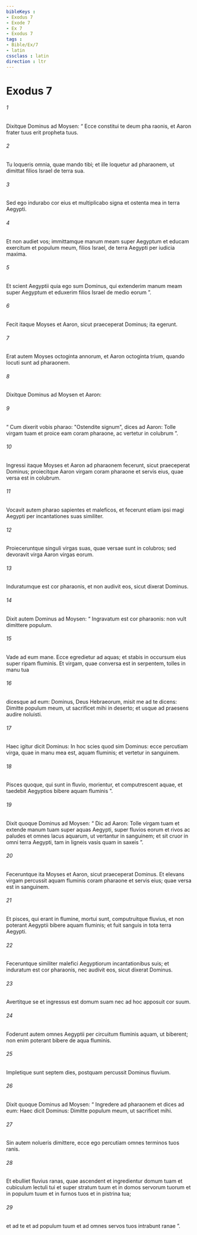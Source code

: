 ```yaml
---
bibleKeys : 
- Exodus 7
- Exode 7
- Ex 7
- Exodus 7
tags : 
- Bible/Ex/7
- latin
cssclass : latin
direction : ltr
---
```


# Exodus 7

###### 1
Dixitque Dominus ad Moysen: “ Ecce constitui te deum pha raonis, et Aaron frater tuus erit propheta tuus. 
###### 2
Tu loqueris omnia, quae mando tibi; et ille loquetur ad pharaonem, ut dimittat filios Israel de terra sua. 
###### 3
Sed ego indurabo cor eius et multiplicabo signa et ostenta mea in terra Aegypti. 
###### 4
Et non audiet vos; immittamque manum meam super Aegyptum et educam exercitum et populum meum, filios Israel, de terra Aegypti per iudicia maxima. 
###### 5
Et scient Aegyptii quia ego sum Dominus, qui extenderim manum meam super Aegyptum et eduxerim filios Israel de medio eorum ”.
###### 6
Fecit itaque Moyses et Aaron, sicut praeceperat Dominus; ita egerunt. 
###### 7
Erat autem Moyses octoginta annorum, et Aaron octoginta trium, quando locuti sunt ad pharaonem.
###### 8
Dixitque Dominus ad Moysen et Aaron: 
###### 9
“ Cum dixerit vobis pharao: "Ostendite signum", dices ad Aaron: Tolle virgam tuam et proice eam coram pharaone, ac vertetur in colubrum ”. 
###### 10
Ingressi itaque Moyses et Aaron ad pharaonem fecerunt, sicut praeceperat Dominus; proiecitque Aaron virgam coram pharaone et servis eius, quae versa est in colubrum.
###### 11
Vocavit autem pharao sapientes et maleficos, et fecerunt etiam ipsi magi Aegypti per incantationes suas similiter. 
###### 12
Proieceruntque singuli virgas suas, quae versae sunt in colubros; sed devoravit virga Aaron virgas eorum. 
###### 13
Induratumque est cor pharaonis, et non audivit eos, sicut dixerat Dominus.
###### 14
Dixit autem Dominus ad Moysen: “ Ingravatum est cor pharaonis: non vult dimittere populum. 
###### 15
Vade ad eum mane. Ecce egredietur ad aquas; et stabis in occursum eius super ripam fluminis. Et virgam, quae conversa est in serpentem, tolles in manu tua 
###### 16
dicesque ad eum: Dominus, Deus Hebraeorum, misit me ad te dicens: Dimitte populum meum, ut sacrificet mihi in deserto; et usque ad praesens audire noluisti. 
###### 17
Haec igitur dicit Dominus: In hoc scies quod sim Dominus: ecce percutiam virga, quae in manu mea est, aquam fluminis; et vertetur in sanguinem. 
###### 18
Pisces quoque, qui sunt in fluvio, morientur, et computrescent aquae, et taedebit Aegyptios bibere aquam fluminis ”.
###### 19
Dixit quoque Dominus ad Moysen: “ Dic ad Aaron: Tolle virgam tuam et extende manum tuam super aquas Aegypti, super fluvios eorum et rivos ac paludes et omnes lacus aquarum, ut vertantur in sanguinem; et sit cruor in omni terra Aegypti, tam in ligneis vasis quam in saxeis ”. 
###### 20
Feceruntque ita Moyses et Aaron, sicut praeceperat Dominus. Et elevans virgam percussit aquam fluminis coram pharaone et servis eius; quae versa est in sanguinem. 
###### 21
Et pisces, qui erant in flumine, mortui sunt, computruitque fluvius, et non poterant Aegyptii bibere aquam fluminis; et fuit sanguis in tota terra Aegypti.
###### 22
Feceruntque similiter malefici Aegyptiorum incantationibus suis; et induratum est cor pharaonis, nec audivit eos, sicut dixerat Dominus. 
###### 23
Avertitque se et ingressus est domum suam nec ad hoc apposuit cor suum. 
###### 24
Foderunt autem omnes Aegyptii per circuitum fluminis aquam, ut biberent; non enim poterant bibere de aqua fluminis. 
###### 25
Impletique sunt septem dies, postquam percussit Dominus fluvium.
###### 26
Dixit quoque Dominus ad Moysen: “ Ingredere ad pharaonem et dices ad eum: Haec dicit Dominus: Dimitte populum meum, ut sacrificet mihi. 
###### 27
Sin autem nolueris dimittere, ecce ego percutiam omnes terminos tuos ranis. 
###### 28
Et ebulliet fluvius ranas, quae ascendent et ingredientur domum tuam et cubiculum lectuli tui et super stratum tuum et in domos servorum tuorum et in populum tuum et in furnos tuos et in pistrina tua; 
###### 29
et ad te et ad populum tuum et ad omnes servos tuos intrabunt ranae ”.
